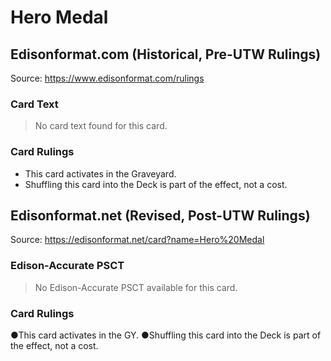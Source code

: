 # Hero Medal

## Edisonformat.com (Historical, Pre-UTW Rulings)

Source: https://www.edisonformat.com/rulings

### Card Text

> No card text found for this card.

### Card Rulings

*   This card activates in the Graveyard.
*   Shuffling this card into the Deck is part of the effect, not a cost.

## Edisonformat.net (Revised, Post-UTW Rulings)

Source: https://edisonformat.net/card?name=Hero%20Medal

### Edison-Accurate PSCT

> No Edison-Accurate PSCT available for this card.

### Card Rulings

●This card activates in the GY.
●Shuffling this card into the Deck is part of the effect, not a cost.
            